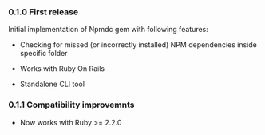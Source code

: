 ### 0.1.0 First release

Initial implementation of Npmdc gem with following features:

* Checking for missed (or incorrectly installed) NPM dependencies inside specific folder

* Works with Ruby On Rails

* Standalone CLI tool


### 0.1.1 Compatibility improvemnts

* Now works with Ruby >= 2.2.0
